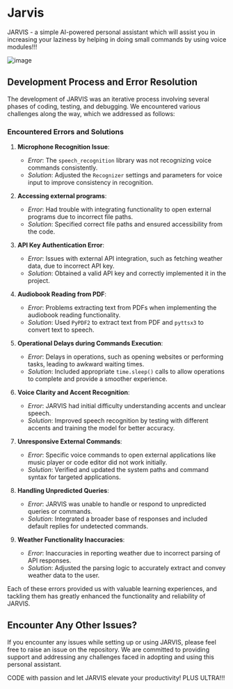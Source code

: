 # Jarvis

JARVIS - a simple AI-powered personal assistant which will assist you in increasing your laziness by helping in doing small commands by using voice modules!!!

![image](https://user-images.githubusercontent.com/66249437/117528106-27382400-afee-11eb-9662-908768897564.png)

## Development Process and Error Resolution

The development of JARVIS was an iterative process involving several phases of coding, testing, and debugging. We encountered various challenges along the way, which we addressed as follows:

### Encountered Errors and Solutions

1. **Microphone Recognition Issue**:
   - *Error*: The `speech_recognition` library was not recognizing voice commands consistently.
   - *Solution*: Adjusted the `Recognizer` settings and parameters for voice input to improve consistency in recognition.

2. **Accessing external programs**:
   - *Error*: Had trouble with integrating functionality to open external programs due to incorrect file paths.
   - *Solution*: Specified correct file paths and ensured accessibility from the code.

3. **API Key Authentication Error**:
   - *Error*: Issues with external API integration, such as fetching weather data, due to incorrect API key.
   - *Solution*: Obtained a valid API key and correctly implemented it in the project.

4. **Audiobook Reading from PDF**:
   - *Error*: Problems extracting text from PDFs when implementing the audiobook reading functionality.
   - *Solution*: Used `PyPDF2` to extract text from PDF and `pyttsx3` to convert text to speech.

5. **Operational Delays during Commands Execution**:
   - *Error*: Delays in operations, such as opening websites or performing tasks, leading to awkward waiting times.
   - *Solution*: Included appropriate `time.sleep()` calls to allow operations to complete and provide a smoother experience.

6. **Voice Clarity and Accent Recognition**:
   - *Error*: JARVIS had initial difficulty understanding accents and unclear speech.
   - *Solution*: Improved speech recognition by testing with different accents and training the model for better accuracy.

7. **Unresponsive External Commands**:
   - *Error*: Specific voice commands to open external applications like music player or code editor did not work initially.
   - *Solution*: Verified and updated the system paths and command syntax for targeted applications.

8. **Handling Unpredicted Queries**:
   - *Error*: JARVIS was unable to handle or respond to unpredicted queries or commands.
   - *Solution*: Integrated a broader base of responses and included default replies for undetected commands.

9. **Weather Functionality Inaccuracies**:
   - *Error*: Inaccuracies in reporting weather due to incorrect parsing of API responses.
   - *Solution*: Adjusted the parsing logic to accurately extract and convey weather data to the user.

Each of these errors provided us with valuable learning experiences, and tackling them has greatly enhanced the functionality and reliability of JARVIS.

## Encounter Any Other Issues?

If you encounter any issues while setting up or using JARVIS, please feel free to raise an issue on the repository. We are committed to providing support and addressing any challenges faced in adopting and using this personal assistant.

CODE with passion and let JARVIS elevate your productivity!
PLUS ULTRA!!!
